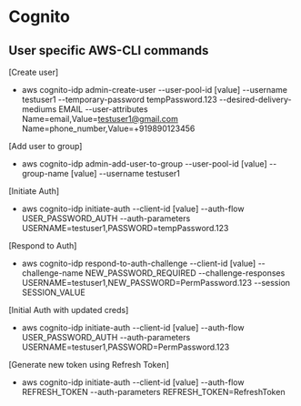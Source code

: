 # Cognito

## User specific AWS-CLI commands

[Create user]
- aws cognito-idp admin-create-user --user-pool-id [value] --username testuser1 --temporary-password tempPassword.123 --desired-delivery-mediums EMAIL --user-attributes Name=email,Value=testuser1@gmail.com Name=phone_number,Value=+919890123456

[Add user to group]
- aws cognito-idp admin-add-user-to-group --user-pool-id [value] --group-name [value] --username testuser1

[Initiate Auth]
-  aws  cognito-idp initiate-auth --client-id [value] --auth-flow USER_PASSWORD_AUTH --auth-parameters USERNAME=testuser1,PASSWORD=tempPassword.123

[Respond to Auth]
- aws cognito-idp respond-to-auth-challenge --client-id [value] --challenge-name NEW_PASSWORD_REQUIRED --challenge-responses USERNAME=testuser1,NEW_PASSWORD=PermPassword.123 --session SESSION_VALUE

[Initial Auth with updated creds]
- aws cognito-idp initiate-auth --client-id [value] --auth-flow USER_PASSWORD_AUTH --auth-parameters USERNAME=testuser1,PASSWORD=PermPassword.123

[Generate new token using Refresh Token]
- aws cognito-idp initiate-auth --client-id [value] --auth-flow REFRESH_TOKEN --auth-parameters REFRESH_TOKEN=RefreshToken
